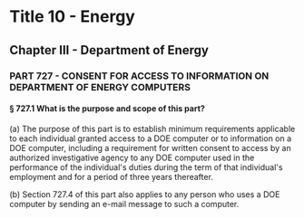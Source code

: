 
# Title 10 - Energy
## Chapter III - Department of Energy
### PART 727 - CONSENT FOR ACCESS TO INFORMATION ON DEPARTMENT OF ENERGY COMPUTERS
#### § 727.1 What is the purpose and scope of this part?

(a) The purpose of this part is to establish minimum requirements applicable to each individual granted access to a DOE computer or to information on a DOE computer, including a requirement for written consent to access by an authorized investigative agency to any DOE computer used in the performance of the individual's duties during the term of that individual's employment and for a period of three years thereafter.

(b) Section 727.4 of this part also applies to any person who uses a DOE computer by sending an e-mail message to such a computer.
